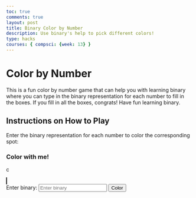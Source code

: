 ```yaml
---
toc: true
comments: true
layout: post
title: Binary Color by Number
description: Use binary's help to pick different colors!
type: hacks
courses: { compsci: {week: 13} }
---
```



<html lang="en">
<head>
    <meta charset="UTF-8">
    <meta name="viewport" content="width=device-width, initial-scale=1.0">
    <title>Color by Number</title>
    <style>
        canvas {
            border: 1px solid #000;
        }
    </style>
</head>
<body>

<h1>Color by Number</h1>
<p>This is a fun color by number game that can help you with learning binary where you can type in the binary representation for each number to fill in the boxes. If you fill in all the boxes, congrats! Have fun learning binary.</p>

<h2> Instructions on How to Play </h2>
<p>Enter the binary representation for each number to color the corresponding spot:</p>

<h3> Color with me! </h3>c

<canvas id="coloringCanvas" width="300" height="300"></canvas>
<br>
<label for="binaryInput">Enter binary:</label>
<input type="text" id="binaryInput" placeholder="Enter binary">
<button onclick="colorByBinary()">Color</button>

<script>
    
    const coloringData = [
        [1, 2, 3, 4, 5],
        [6, 7, 8, 9, 10],
        [11, 12, 13, 14, 15],
        [16, 17, 18, 19, 20],
        [21, 22, 23, 24, 25],
    ];

    const canvas = document.getElementById('coloringCanvas');
    const ctx = canvas.getContext('2d');

    // fills in the numbers on grid
    drawColoring(coloringData);

    function drawColoring(data) {
        const cellSize = canvas.width / data.length;

        // Clear canvas
        ctx.fillStyle = '#fff';
        ctx.fillRect(0, 0, canvas.width, canvas.height);

        for (let i = 0; i < data.length; i++) {
            for (let j = 0; j < data[i].length; j++) {
                const x = j * cellSize;
                const y = i * cellSize;

                // Draw number
                ctx.fillStyle = '#000';
                ctx.font = '20px Arial';
                ctx.textAlign = 'center';
                ctx.textBaseline = 'middle';
                ctx.fillText(data[i][j], x + cellSize / 2, y + cellSize / 2);
            }
        }
    }
    // generates color based on binary representation 
    function getColorByBinary(number) {
        const binaryString = Number(number).toString(2);
        const binaryColor = '#' + binaryString.padStart(6, '0'); 
        return binaryColor;
    }
    //when user clicks color button, CBB function is triggered- if find number, canvas cell will be filled in
    function colorByBinary() {
        const binaryInput = document.getElementById('binaryInput').value;
        const binaryNumber = parseInt(binaryInput, 2);

        // Find and color the corresponding number
        for (let i = 0; i < coloringData.length; i++) {
            for (let j = 0; j < coloringData[i].length; j++) {
                if (coloringData[i][j] === binaryNumber) {
                    const color = getColorByBinary(binaryNumber);
                    ctx.fillStyle = color;
                    ctx.fillRect(j * (canvas.width / coloringData.length), i * (canvas.height / coloringData.length), canvas.width / coloringData.length, canvas.height / coloringData.length);
                    return;
                }
            }
        }

        alert('Number not found in the coloring!');
    }
</script>

</body>
</html>

